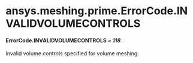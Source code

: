 # ansys.meshing.prime.ErrorCode.INVALIDVOLUMECONTROLS



#### ErrorCode.INVALIDVOLUMECONTROLS *= 118*

Invalid volume controls specified for volume meshing.

<!-- !! processed by numpydoc !! -->
